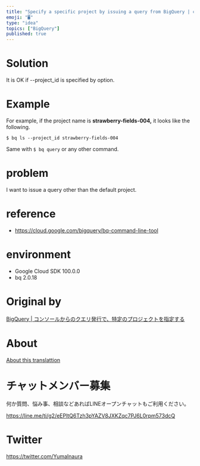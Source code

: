 ```yaml
---
title: "Specify a specific project by issuing a query from BigQuery | console"
emoji: "🖥"
type: "idea"
topics: ["BigQuery"]
published: true
---
```


# Solution 

It is OK if --project\_id is specified by option.

# Example 

For example, if the project name is **strawberry-fields-004,** it looks like the following.

`$ bq ls --project_id strawberry-fields-004`

 

Same with `$ bq query` or any other command.

# problem 

I want to issue a query other than the default project.

# reference 

- https://cloud.google.com/bigquery/bq-command-line-tool 

# environment 

- Google Cloud SDK 100.0.0 
- bq 2.0.18 


# Original by
[BigQuery | コンソールからのクエリ発行で、特定のプロジェクトを指定する](https://qiita.com/Yinaura/items/d9e94f28fcffb3cba530)

# About

[About this translattion](https://qiita.com/YumaInaura/items/7f6fd1e9310a6816469a)








<!-- Update From Qiita API -->

# チャットメンバー募集


何か質問、悩み事、相談などあればLINEオープンチャットもご利用ください。

https://line.me/ti/g2/eEPltQ6Tzh3pYAZV8JXKZqc7PJ6L0rpm573dcQ





# Twitter


https://twitter.com/YumaInaura


<!-- Update From Qiita API -->


